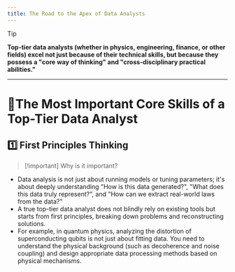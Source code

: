```yaml
---
title: The Road to the Apex of Data Analysts
---
```


> [!tip] 
> **Top-tier data analysts (whether in physics, engineering, finance, or other fields) excel not just because of their technical skills, but because they possess a "core way of thinking" and "cross-disciplinary practical abilities."**

---
# 🎯The Most Important Core Skills of a Top-Tier Data Analyst

## 1️⃣ First Principles Thinking
> [!important] Why is it important?

- Data analysis is not just about running models or tuning parameters; it's about deeply understanding "How is this data generated?", "What does this data truly represent?", and "How can we extract real-world laws from the data?"
- A true top-tier data analyst does not blindly rely on existing tools but starts from first principles, breaking down problems and reconstructing solutions.
- For example, in quantum physics, analyzing the distortion of superconducting qubits is not just about fitting data. You need to understand the physical background (such as decoherence and noise coupling) and design appropriate data processing methods based on physical mechanisms.